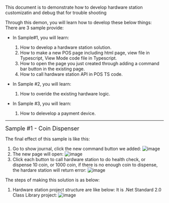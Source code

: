 This document is to demonstrate how to develop hardware station customizatin and debug that for trouble shooting

Through this demon, you will learn how to develop these below things:
There are 3 sample provide:

* In Sample#1, you will learn: <br/>
  1. How to develop a hardware station solution.
  2. How to make a new POS page including html page, view file in Typescript,  View Mode code file in Typescript.
  3. How to open the page you just created through adding a command bar button in the existing page.
  4. How to call hardware station API  in POS TS  code.

* In Sample #2, you will learn: <br/>
  1. How to overide the existing hardware logic.

* In Sample #3, you will learn: <br/>
  1. How to delevelop a payment device.

<hr/>

<font size="4">Sample #1 -  Coin Dispenser</font>

The final effect of this sample is like this:

1. Go to show journal, click the new command button we added:
   ![image](https://user-images.githubusercontent.com/14832260/184473152-d17c3aa2-8718-465c-a965-c65342e4dba0.png)
2. The new page will open:
    ![image](https://user-images.githubusercontent.com/14832260/184473213-68e41a46-7d04-4788-8093-81ec8494f012.png)
3. Click each button to call hardware station to do health check, or dispense 10 coin, or 1000 coin,  if there is no enough coin to dispense, the hardare station will return error:
    ![image](https://user-images.githubusercontent.com/14832260/184473324-1d7a3024-0625-4aeb-aede-ea573519da60.png)


The steps of making this solution is as below:
1. Hardware station project structure are like below:
    It is .Net Standard 2.0 Class Library project:
   ![image](https://user-images.githubusercontent.com/14832260/184473410-2e0f69d1-a79e-4d27-abf3-73c8749ab881.png)


